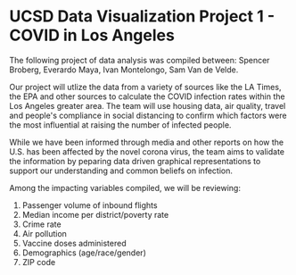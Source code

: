 # UCSD Data Visualization Project 1 - COVID in Los Angeles

The following project of data analysis was compiled between:
Spencer Broberg,
Everardo Maya,
Ivan Montelongo,
Sam Van de Velde.

Our project will utlize the data from a variety of sources like the LA Times, the EPA and other sources to calculate the COVID infection rates
within the Los Angeles greater area. The team will use housing data, air quality, travel and people's compliance in social distancing to confirm 
which factors were the most influential at raising the number of infected people. 

While we have been informed through media and other reports on how the U.S. has been affected by the novel corona virus, the team aims to validate
the information by peparing data driven graphical representations to support our understanding and common beliefs on infection. 

Among the impacting variables compiled, we will be reviewing:

1.	Passenger volume of inbound flights
2.	Median income per district/poverty rate
3.	Crime rate
4.	Air pollution
5.	Vaccine doses administered
6.	Demographics (age/race/gender)
7.	ZIP code







